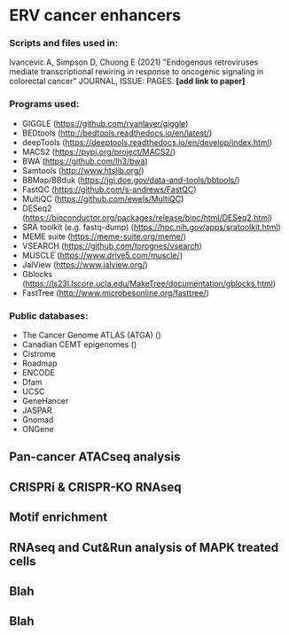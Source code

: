 # ERV cancer enhancers

### Scripts and files used in:

Ivancevic A, Simpson D, Chuong E (2021) "Endogenous retroviruses mediate transcriptional rewiring in response to oncogenic signaling in colorectal cancer" JOURNAL, ISSUE: PAGES. **[add link to paper]**

### Programs used:
- GIGGLE (https://github.com/ryanlayer/giggle)
- BEDtools (http://bedtools.readthedocs.io/en/latest/)
- deepTools (https://deeptools.readthedocs.io/en/develop/index.html)
- MACS2 (https://pypi.org/project/MACS2/)
- BWA (https://github.com/lh3/bwa)
- Samtools (http://www.htslib.org/)
- BBMap/BBduk (https://jgi.doe.gov/data-and-tools/bbtools/)
- FastQC (https://github.com/s-andrews/FastQC)
- MultiQC (https://github.com/ewels/MultiQC)
- DESeq2 (https://bioconductor.org/packages/release/bioc/html/DESeq2.html)
- SRA toolkit (e.g. fastq-dump) (https://hpc.nih.gov/apps/sratoolkit.html)
- MEME suite (https://meme-suite.org/meme/)
- VSEARCH (https://github.com/torognes/vsearch)
- MUSCLE (https://www.drive5.com/muscle/)
- JalView (https://www.jalview.org/)
- Gblocks (https://ls23l.lscore.ucla.edu/MakeTree/documentation/gblocks.html)
- FastTree (http://www.microbesonline.org/fasttree/)

### Public databases:
- The Cancer Genome ATLAS (ATGA) ()
- Canadian CEMT epigenomes ()
- Cistrome
- Roadmap
- ENCODE
- Dfam
- UCSC 
- GeneHancer
- JASPAR
- Gnomad
- ONGene

## Pan-cancer ATACseq analysis

## CRISPRi & CRISPR-KO RNAseq

## Motif enrichment

## RNAseq and Cut&Run analysis of MAPK treated cells

## Blah

## Blah
